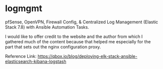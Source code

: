 # logmgmt
pfSense,  OpenVPN, Firewall Config, & Centralized Log Management (Elastic Stack 7.8) with Ansible Automation Tasks.



I would like to offer credit to the website and the author from which I gathered much
of the content because that helped me especially for the part that sets out the nginx configuration proxy.  

Reference Link:
https://qbox.io/blog/deploying-elk-stack-ansible-elasticsearch-kibana-logstash

